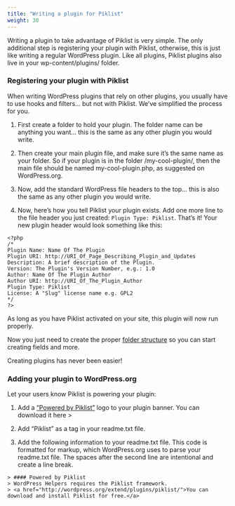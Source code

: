 ```yaml
---
title: "Writing a plugin for Piklist"
weight: 30
---
```


Writing a plugin to take advantage of Piklist is very simple. The only additional step is registering your plugin with Piklist, otherwise, this is just like writing a regular WordPress plugin. Like all plugins, Piklist plugins also live in your wp-content/plugins/ folder.

### Registering your plugin with Piklist
When writing WordPress plugins that rely on other plugins, you usually have to use hooks and filters… but not with Piklist. We’ve simplified the process for you.

1. First create a folder to hold your plugin. The folder name can be anything you want… this is the same as any other plugin you would write.

2. Then create your main plugin file, and make sure it’s the same name as your folder. So if your plugin is in the folder /my-cool-plugin/, then the main file should be named my-cool-plugin.php, as suggested on WordPress.org.

3. Now, add the standard WordPress file headers to the top… this is also the same as any other plugin you would write.

4. Now, here’s how you tell Piklist your plugin exists. Add one more line to the file header you just created: ``Plugin Type: Piklist``. That’s it! Your new plugin header would look something like this:
```
<?php
/*
Plugin Name: Name Of The Plugin
Plugin URI: http://URI_Of_Page_Describing_Plugin_and_Updates
Description: A brief description of the Plugin.
Version: The Plugin's Version Number, e.g.: 1.0
Author: Name Of The Plugin Author
Author URI: http://URI_Of_The_Plugin_Author
Plugin Type: Piklist
License: A "Slug" license name e.g. GPL2
*/
?>
```
As long as you have Piklist activated on your site, this plugin will now run properly.

Now you just need to create the proper [folder structure](/folder-structure) so you can start creating fields and more.

Creating plugins has never been easier!

### Adding your plugin to WordPress.org
Let your users know Piklist is powering your plugin:

1. Add a <a href="http://plugins.svn.wordpress.org/piklist/assets/powered-by-piklist.png">“Powered by Piklist”</a> logo to your plugin banner. You can download it here >

2. Add “Piklist” as a tag in your readme.txt file.

3. Add the following information to your readme.txt file. This code is formatted for markup, which WordPress.org uses to parse your readme.txt file. The spaces after the second line are intentional and create a line break.

```
> #### Powered by Piklist
> WordPress Helpers requires the Piklist framework.
> <a href="http://wordpress.org/extend/plugins/piklist/">You can download and install Piklist for free.</a>

```
